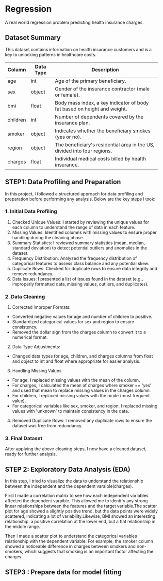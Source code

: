 # Regression
A real world regression problem predicting health insurance charges.

## Dataset Summary
This dataset contains information on health insurance customers and is a key to unlocking patterns in healthcare costs.

|Column| 	Data Type	| Description|
|------|------------| ---------------|
|age	  |     int	    |Age of the primary beneficiary.|
|sex	  |     object	|Gender of the insurance contractor (male or female).|
|bmi	  |    float	  |Body mass index, a key indicator of body fat based on height and weight.|
|children|	int	      |Number of dependents covered by the insurance plan.|
|smoker|	object	    |Indicates whether the beneficiary smokes (yes or no).|
|region| object	    |The beneficiary's residential area in the US, divided into four regions.|
|charges| float	    |Individual medical costs billed by health insurance.|

## STEP1: Data Profiling and Preparation
In this project, I followed a structured approach for data profiling and preparation before performing any analysis. Below are the key steps I took:

### 1. Initial Data Profiling
1. Checked Unique Values: I started by reviewing the unique values for each column to understand the range of data in each feature.
2. Missing Values: Identified columns with missing values to ensure proper handling during the cleaning phase.
3. Summary Statistics: I reviewed summary statistics (mean, median, standard deviation) to detect potential outliers and anomalies in the dataset.
4. Frequency Distribution: Analyzed the frequency distribution of categorical features to assess class balance and any potential skew.
5. Duplicate Rows: Checked for duplicate rows to ensure data integrity and remove redundancy.
6. Data Issues: I presented a list of issues found in the dataset (e.g., improperly formatted data, missing values, outliers, and duplicates).
### 2. Data Cleaning
1. Corrected Improper Formats:
- Converted negative values for age and number of children to positive.
- Standardized categorical values for sex and region to ensure consistency.
- Removed the dollar sign from the charges column to convert it to a numerical format.
2. Data Type Adjustments:
- Changed data types for age, children, and charges columns from float and object to int and float where appropriate for easier analysis.
3. Handling Missing Values:
- For age, I replaced missing values with the mean of the column.
- For charges, I calculated the mean of charges where smoker == 'yes' and used that mean to replace missing values in the charges column.
- For children, I replaced missing values with the mode (most frequent value).
- For categorical variables like sex, smoker, and region, I replaced missing values with 'unknown' to maintain consistency in the data.
4. Removed Duplicate Rows: I removed any duplicate rows to ensure the dataset was free from redundancy.
### 3. Final Dataset
After applying the above cleaning steps, I now have a cleaned dataset, ready for further analysis.

## STEP 2: Exploratory Data Analysis (EDA)

In this step, I tried to visualize the data to understand the relationship between the independent and the dependent varaible(charges).

First I made a correlation matrix to see how each independent variables affected the dependent varaible. This allowed me to identify any strong linear relationships between the features and the target variable.The scatter plot for age showed a slightly positive trend, but the data points were widely scattered, indicating a lot of variability.Likewise, BMI showed an interesting relationship: a positive correlation at the lower end, but a flat relationship in the middle range.

Then I made a scatter plot to understand the categorical variables relationship with the dependent  variable. For example, the smoker column showed a noticeable difference in charges between smokers and non-smokers, which suggests that smoking is an important factor affecting the charges.

## STEP3 : Prepare data for model fitting




